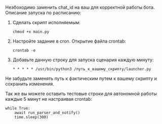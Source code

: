 Неэбоходимо заменить chat_id на ваш для корректной работы бота.
Описание запуска по расписанию:
1. Сделать скрипт исполняемым:

       chmod +x main.py

2. Настройте задание в cron. Открытие файла crontab:
 

       crontab -e

3. Добавьте данную строку для запуска сценария каждую минуту:

       * * * * * /usr/bin/python3 /путь_к_вашему_скрипту/launcher.py

Не забудьте заменять путь к фактическим путем к вашему скрипту и сохранить изменения.

Так же вы можете оставить тестовые строки для автономной работы каждые 5 минут не настраивая crontab:

    while True:
        await run_parser_and_notify()
        time.sleep(300)

